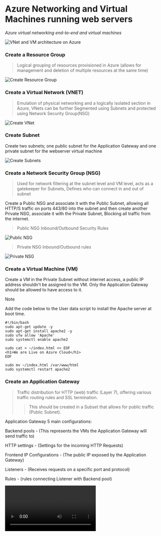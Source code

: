 # Azure Networking and Virtual Machines running web servers
*Azure virtual networking end-to-end and virtual machines*

![VNet and VM architecture on Azure](./assets/web-server-rsg.png)


### Create a Resource Group
> Logical grouping of resources provisioned in Azure (allows for management and deletion of multiple resources at the same time)

![Create Resource Group](./assets/resource-group.png)

### Create a Virtual Network (VNET)
> Emulation of physical networking and a logically isolated section in Azure, VNets can be further Segmented using Subnets and protected using Network Security Group(NSG)

![Create VNet](./assets/create-vnet.png)

### Create Subnet
Create two subnets; one public subnet for the Application Gateway and one private subnet for the webserver virtual machine 

![Create Subnets](./assets/subnets.png)


### Create a Network Security Group (NSG)
> Used for network filtering at the subnet level and VM level, acts as a gatekeeper for Subnets, Defines who can connect in and out of subnet
> 
Create a Public NSG and associate it with the Public Subnet, allowing all HTTP/S traffic on ports 443/80 into the subnet and then create another Private NSG, associate it with the Private Subnet, Blocking all traffic from the internet.

> Public NSG Inbound/Outbound Security Rules

![Public NSG](./assets/public-nsg.png)

> Private NSG Inbound/Outbound rules

![Private NSG](./assets/private-nsg.png)

### Create a Virtual Machine (VM)
Create a VM in the Private Subnet without internet access, a public IP address shouldn't be assigned to the VM. Only the Application Gateway should be allowed to have access to it. 

> [!NOTE]
> Add the code below to the User data script to install the Apache server at boot time.

```
#!/bin/bash
sudo apt-get update -y
sudo apt-get install apache2 -y
sudo ufw allow 'Apache'
sudo systemctl enable apache2

sudo cat > ~/index.html << EOF
<h1>We are Live on Azure Cloud</h1> 
EOF

sudo mv ~/index.html /var/www/html
sudo systemctl restart apache2

```

### Create an Application Gateway
> Traffic distribution for HTTP (web) traffic (Layer 7), offering various traffic routing rules and SSL termination.
>> This should be created in a Subset that allows for public traffic (Public Subnet).

Application Gateway 5 main configurations:

Backend pools - (This represents the VMs the Application Gateway will send traffic to)

HTTP settings - (Settings for the incoming HTTP Requests)

Frontend IP Configurations - (The public IP exposed by the Application Gateway)

Listeners - (Receives requests on a specific port and protocol)

Rules - (rules connecting Listener with Backend pool)


![Create Application Gateway](./assets/vid4less.mp4)



